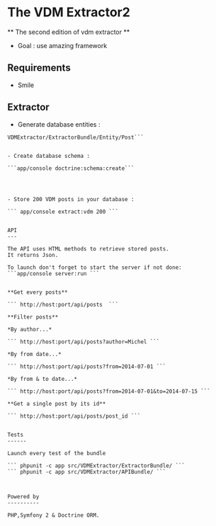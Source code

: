 The VDM Extractor2
===================

** The second edition of vdm extractor **

* Goal : use amazing framework

Requirements
------------
* Smile

Extractor
---------

- Generate database entities :

``` app/console doctrine:generate:entities 
VDMExtractor/ExtractorBundle/Entity/Post```


- Create database schema :

```app/console doctrine:schema:create```




- Store 200 VDM posts in your database :

``` app/console extract:vdm 200 ```


API
---

The API uses HTML methods to retrieve stored posts.
It returns Json.

To launch don't forget to start the server if not done:
```app/console server:run ```


**Get every posts**

``` http://host:port/api/posts  ```

**Filter posts**

*By author...*

``` http://host:port/api/posts?author=Michel ```

*By from date...*

``` http://host:port/api/posts?from=2014-07-01 ```

*By from & to date...*

``` http://host:port/api/posts?from=2014-07-01&to=2014-07-15 ```

**Get a single post by its id**

``` http://host:port/api/posts/post_id ```


Tests
------

Launch every test of the bundle

``` phpunit -c app src/VDMExtractor/ExtractorBundle/ ```
``` phpunit -c app src/VDMExtractor/APIBundle/ ```



Powered by
----------

PHP,Symfony 2 & Doctrine ORM.